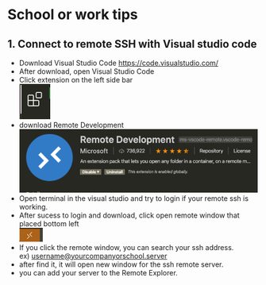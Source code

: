 # School or work tips

## 1. Connect to remote SSH with Visual studio code
- Download Visual Studio Code 
https://code.visualstudio.com/
- After download, open Visual Studio Code
- Click extension on the left side bar<br>
![Screenshot](Image/extension.png)
- download Remote Development<br>
![Screenshot](Image/SSH.png)
- Open terminal in the visual studio and try to login if your remote ssh is working. 
- After sucess to login and download, click open remote window that placed bottom left<br>
![Screenshot](Image/remotewindow.png)
- If you click the remote window, you can search your ssh address. <br> ex) username@yourcompanyorschool.server
- after find it, it will open new window for the ssh remote server.
- you can add your server to the Remote Explorer. 
